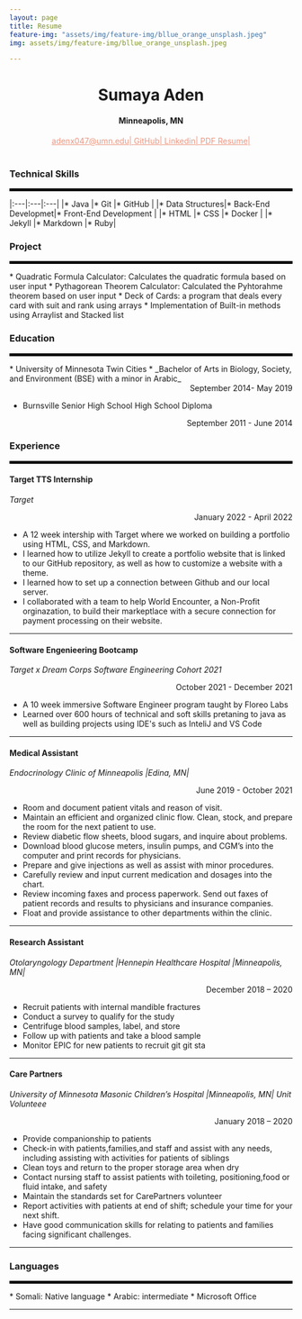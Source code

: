 ```yaml
---
layout: page
title: Resume
feature-img: "assets/img/feature-img/bllue_orange_unsplash.jpeg"
img: assets/img/feature-img/bllue_orange_unsplash.jpeg

---
```


<!-- <img src="bllue_orange_unsplash.jpeg" alt="water" class="center"> -->
<!-- background-image: "assets/img/feature-img/bllue_orange_unsplash.jpeg"; ADD background image -->

<h1 p style="text-align: center;"> Sumaya Aden  </h1>
<div style="text-align: center">
<h4> Minneapolis, MN </h4> 
<a href="mailto:adenx047@umn.edu" style="color: #ed9680; "> adenx047@umn.edu| </a> <a href="https://github.com/sumayaaden" style="color: #ed9680; "> GitHub| </a> <a href="https://www.linkedin.com/in/sumaya-a-815084185/" style="color: #ed9680; "> Linkedin| </a> <a href="https://docs.google.com/document/d/19Xgz6WHf805jDQDESbpSLw0Yyu7xnoFx/edit?usp=sharing&ouid=115890240414801525988&rtpof=true&sd=true" style="color: #ed9680; "> PDF Resume| </a> 

<!-- <hr style="border:2px solid black">  this adds a black horizontal line -->
</div>
<br>
<h3> Technical Skills </h3>
<hr style="border:2px solid black"> 

<style>
td, th {
   border: none!important;
}
</style>


|:---|:---|:---|
|* Java |* Git |* GitHub |
|* Data Structures|* Back-End Developmet|* Front-End Development |
|* HTML |* CSS |* Docker |
|* Jekyll |* Markdown |* Ruby| 
 
<!-- ------------ 
|* Postgres |* SQL Statement|
 <table>
<td>

* Java
* Back-End Development
* Front-End Development
</td>

<td>

* Postgres/ SQL Statements/ SqlShell
* Restful API Projects
</td>
 <td>
 
* Git, GitHub 
* Data Structures
* RESTful API
</td> 
</table>

---- -->

### Project

<hr style="border:2px solid black"> 
  * Quadratic Formula Calculator: Calculates the quadratic formula based on user input 
  * Pythagorean Theorem Calculator: Calculated the Pyhtorahme theorem based on user input
  * Deck of Cards: a program that deals every card with suit and rank using arrays
  * Implementation of Built-in methods using Arraylist and Stacked list


### Education

<hr style="border:2px solid black"> 
* University of Minnesota Twin Cities 
  *  _Bachelor of Arts in Biology, Society, and Environment (BSE) with a minor in Arabic_ 
<div style="text-align: right"> September 2014- May 2019 </div>
  
  
* Burnsville Senior High School High School Diploma
   
<div style="text-align: right"> September 2011 - June 2014 </div>

###  Experience

<hr style="border:2px solid black"> 


#### Target TTS Internship
_Target_

<div style="text-align: right"> January 2022 - April 2022 </div>

* A 12 week intership with Target where we worked on building a portfolio using HTML, CSS, and Markdown. 
*  I learned how to utilize Jekyll to create a portfolio website that is linked to our GitHub repository, as well as how to customize a website with a theme.
* I learned how to set up a connection between Github and our local server.
* I collaborated with a team to help World Encounter, a Non-Profit orginazation, to build their markeptlace with a secure connection for payment processing on their website.

---
#### Software Engenieering Bootcamp
_Target x Dream Corps Software Engineering Cohort 2021_

<div style="text-align: right"> October 2021 - December 2021 </div>

* A 10 week immersive Software Engineer program taught by Floreo Labs
* Learned over 600 hours of technical and soft skills pretaning to java as well as building projects using IDE's such as InteliJ and VS Code

---

#### Medical Assistant
_Endocrinology Clinic of Minneapolis |Edina, MN|_ 

<div style="text-align: right"> June 2019 - October 2021 </div>

<!-- <div style=“text-align:right;”> June 2019 – October 2021</div style> -->
<!-- <div style = “text-align:left;” </div> -->

* Room and document patient vitals and reason of visit.
* Maintain an efficient and organized clinic flow. Clean, stock, and prepare the room for the next
patient to use. 
* Review diabetic flow sheets, blood sugars, and inquire about problems.
* Download blood glucose meters, insulin pumps, and CGM’s into the computer and print
records for physicians.
* Prepare and give injections as well as assist with minor procedures.
* Carefully review and input current medication and dosages into the chart.
* Review incoming faxes and process paperwork. Send out faxes of patient records and results to
physicians and insurance companies.
* Float and provide assistance to other departments within the clinic.
  
--- 

#### Research Assistant

_Otolaryngology Department |Hennepin Healthcare Hospital |Minneapolis, MN|_   
<div align="right"> December 2018 – 2020 </div> 

* Recruit patients with internal mandible fractures 
* Conduct a survey to qualify for the study
* Centrifuge blood samples, label, and store
* Follow up with patients and take a blood sample 
* Monitor EPIC for new patients to recruit
git git sta
---

#### Care Partners

_University of Minnesota Masonic Children’s Hospital |Minneapolis, MN| Unit Volunteee_
 <div align="right"> January 2018 – 2020 </div>

* Provide companionship to patients
* Check-in with patients,families,and staff and assist with any needs, including assisting with
activities for patients of siblings
* Clean toys and return to the proper storage area when dry
* Contact nursing staff to assist patients with toileting, positioning,food or fluid intake, and
 safety
* Maintain the standards set for CarePartners volunteer
* Report activities with patients at end of shift; schedule your time for your next shift.
* Have good communication skills for relating to patients and families facing significant
challenges.

---

### Languages
<hr style="border:2px solid black"> 
*  Somali: Native language 
*  Arabic: intermediate
*  Microsoft Office


 [Resume]: <https://docs.google.com/document/d/1V56Nwnq3HJI9x6R1vu0vXNWmkEEll_14/edit?usp=sharing&ouid=115890240414801525988&rtpof=true&sd=true>

-------





